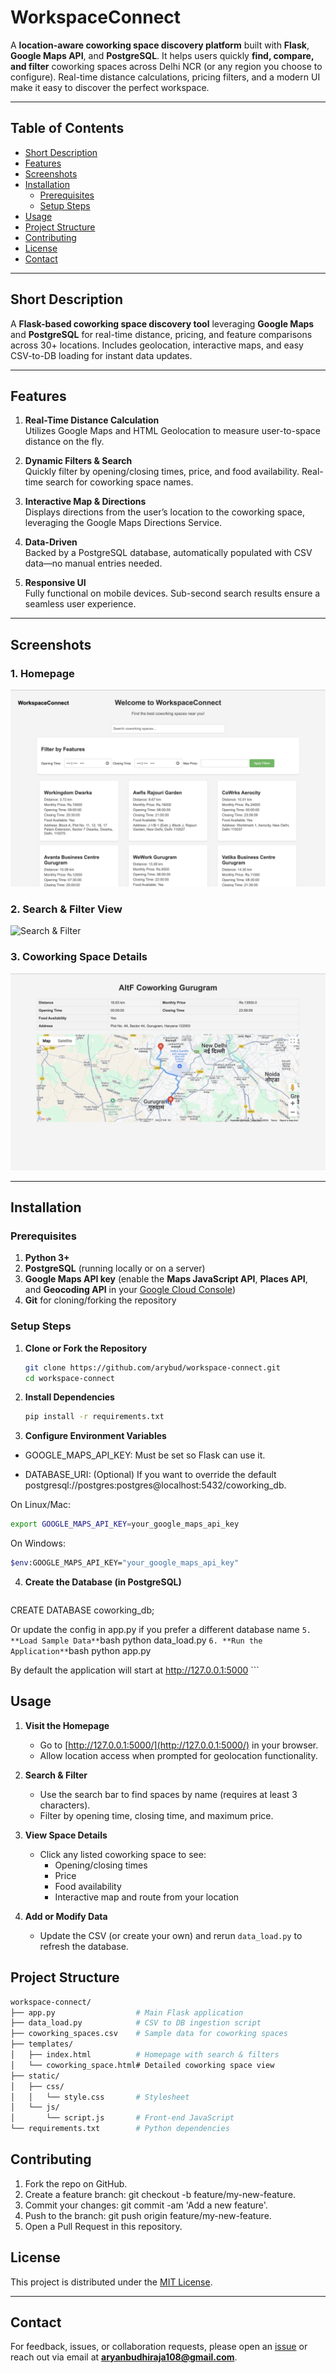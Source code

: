 # WorkspaceConnect

A **location-aware coworking space discovery platform** built with **Flask**, **Google Maps API**, and **PostgreSQL**. It helps users quickly **find, compare, and filter** coworking spaces across Delhi NCR (or any region you choose to configure). Real-time distance calculations, pricing filters, and a modern UI make it easy to discover the perfect workspace.

---

## Table of Contents
- [Short Description](#short-description)
- [Features](#features)
- [Screenshots](#screenshots)
- [Installation](#installation)
  - [Prerequisites](#prerequisites)
  - [Setup Steps](#setup-steps)
- [Usage](#usage)
- [Project Structure](#project-structure)
- [Contributing](#contributing)
- [License](#license)
- [Contact](#contact)

---

## Short Description
A **Flask-based coworking space discovery tool** leveraging **Google Maps** and **PostgreSQL** for real-time distance, pricing, and feature comparisons across 30+ locations. Includes geolocation, interactive maps, and easy CSV-to-DB loading for instant data updates.

---

## Features
1. **Real-Time Distance Calculation**  
   Utilizes Google Maps and HTML Geolocation to measure user-to-space distance on the fly.

2. **Dynamic Filters & Search**  
   Quickly filter by opening/closing times, price, and food availability. Real-time search for coworking space names.

3. **Interactive Map & Directions**  
   Displays directions from the user’s location to the coworking space, leveraging the Google Maps Directions Service.

4. **Data-Driven**  
   Backed by a PostgreSQL database, automatically populated with CSV data—no manual entries needed.

5. **Responsive UI**  
   Fully functional on mobile devices. Sub-second search results ensure a seamless user experience.

---

## Screenshots

### 1. Homepage
![Homepage](./images/homepage_screenshot.png)

### 2. Search & Filter View
![Search & Filter](./images/search_filter_screenshot.png)

### 3. Coworking Space Details
![Space Details](./images/details_screenshot.png)

---

## Installation

### Prerequisites
1. **Python 3+**
2. **PostgreSQL** (running locally or on a server)
3. **Google Maps API key** (enable the **Maps JavaScript API**, **Places API**, and **Geocoding API** in your [Google Cloud Console](https://console.cloud.google.com/))
4. **Git** for cloning/forking the repository

### Setup Steps

1. **Clone or Fork the Repository**
   ```bash
   git clone https://github.com/arybud/workspace-connect.git
   cd workspace-connect
2. **Install Dependencies**
   ```bash
   pip install -r requirements.txt
3. **Configure Environment Variables**
- GOOGLE_MAPS_API_KEY: Must be set so Flask can use it.

- DATABASE_URI: (Optional) If you want to override the default postgresql://postgres:postgres@localhost:5432/coworking_db.

On Linux/Mac:
   ```bash
   export GOOGLE_MAPS_API_KEY=your_google_maps_api_key
   ```
On Windows:
   ```bash
   $env:GOOGLE_MAPS_API_KEY="your_google_maps_api_key" 
   ```

4. **Create the Database (in PostgreSQL)**
    ```sql
CREATE DATABASE coworking_db; 

Or update the config in app.py if you prefer a different database name 
    ```
5.  **Load Sample Data**
    ```bash
python data_load.py
    ```
6. **Run the Application**
    ```bash
python app.py

By default the application will start at http://127.0.0.1:5000
    ```
## Usage

1. **Visit the Homepage**  
   - Go to [http://127.0.0.1:5000/](http://127.0.0.1:5000/) in your browser.  
   - Allow location access when prompted for geolocation functionality.

2. **Search & Filter**  
   - Use the search bar to find spaces by name (requires at least 3 characters).  
   - Filter by opening time, closing time, and maximum price.

3. **View Space Details**  
   - Click any listed coworking space to see:  
     - Opening/closing times  
     - Price  
     - Food availability  
     - Interactive map and route from your location  

4. **Add or Modify Data**  
   - Update the CSV (or create your own) and rerun `data_load.py` to refresh the database.


## Project Structure

```bash
workspace-connect/
├── app.py                  # Main Flask application
├── data_load.py            # CSV to DB ingestion script
├── coworking_spaces.csv    # Sample data for coworking spaces
├── templates/
│   ├── index.html          # Homepage with search & filters
│   └── coworking_space.html# Detailed coworking space view
├── static/
│   ├── css/
│   │   └── style.css       # Stylesheet
│   └── js/
│       └── script.js       # Front-end JavaScript
└── requirements.txt        # Python dependencies
```

## Contributing
1. Fork the repo on GitHub.
2. Create a feature branch: git checkout -b feature/my-new-feature.
3. Commit your changes: git commit -am 'Add a new feature'.
4. Push to the branch: git push origin feature/my-new-feature.
5. Open a Pull Request in this repository.


## License

This project is distributed under the [MIT License](LICENSE).

---

## Contact

For feedback, issues, or collaboration requests, please open an [issue](https://github.com/<arybud>/workspace-connect/issues) or reach out via email at **aryanbudhiraja108@gmail.com**.
